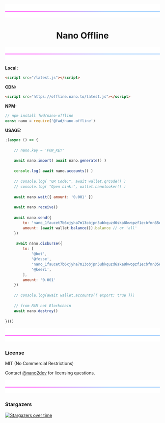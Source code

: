 ![line](https://github.com/fwd/n2/raw/master/.github/line.png)

<h1 align="center">Nano Offline</h1>

![line](https://github.com/fwd/n2/raw/master/.github/line.png)

**Local:**
```html
<script src="/latest.js"></script>
```

**CDN:**
```html
<script src="https://offline.nano.to/latest.js"></script>
```

**NPM:**
```js
// npm install fwd/nano-offline
const nano = require('@fwd/nano-offline')
```

**USAGE:**
```js
;(async () => {

    // nano.key = 'POW_KEY'

    await nano.import( await nano.generate() )

    console.log( await nano.accounts() )

    // console.log( "QR Code:", await wallet.qrcode() )
    // console.log( "Open Link:", wallet.nanolooker() )

    await nano.wait({ amount: '0.001' })

    await nano.receive()

    await nano.send({ 
        to: 'nano_1faucet7b6xjyha7m13objpn5ubkquzd6ska8kwopzf1ecbfmn35d1zey3ys', 
        amount: (await wallet.balance()).balance // or 'all'
    })

     await nano.disburse({ 
        to: [ 
            '@bot',
            '@fosse',
            'nano_1faucet7b6xjyha7m13objpn5ubkquzd6ska8kwopzf1ecbfmn35d1zey3ys', 
            '@keeri',
        ], 
        amount: '0.001'
    })

    // console.log(await wallet.accounts({ export: true }))

    // from RAM not Blockchain
    await nano.destroy()

})()
```

![line](https://github.com/fwd/n2/raw/master/.github/line.png)

### License

MIT (No Commercial Restrictions)

Contact [@nano2dev](mailto:support@nano.to) for licensing questions.

![line](https://github.com/fwd/n2/raw/master/.github/line.png)

### Stargazers

[![Stargazers over time](https://starchart.cc/fwd/nano-js.svg)](https://github.com/fwd/nano-js)
